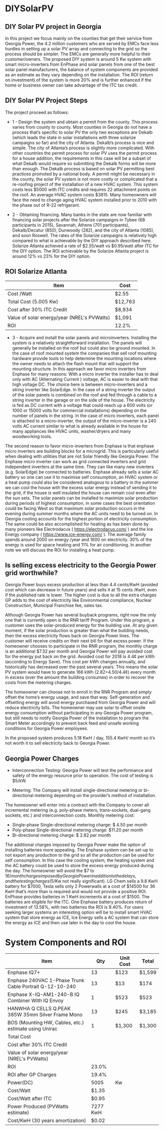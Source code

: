 # DIYSolarPV
## DIY Solar PV project in Georgia


In this project we focus mainly on the counties that get their service from Georgia Power, the 4.2 million customers who are served by EMCs face less hurdles in setting up a solar PV array and connecting to the grid so the process should be simpler. The EMCs are generally more helpful to their customer/owners.  The proposed DIY system is around 5 Kw system with smart micro-inverters from EnPhase and solar panels from one of the best solar panel manufacturers, the balance of system components are provided as an estimate as they vary depending on the installation. The ROI (return on investment) of the system is more 20% and is further enhanced if the home or business owner can take advantage of the ITC tax credit. 

## DIY Solar PV Project Steps

The project proceed as follows:

* 1 - Design the system and obtain a permit from the county. This process varies from county to county. Most counties in Georgia do not have a process that’s specific to solar PV the only two exceptions are Dekalb (which leads the state in solar installations with three solarize campaigns so far) and the city of Atlanta. Dekalb’s process is nice and simple. The city of Atlanta’s process is slightly more complicated. With other countries the permit process for solar PV uses the permit process for a house addition, the requirements in this case will be a subset of what Dekalb would require so submitting the Dekalb forms will be more than enough. The Dekalb process is based on solar PV permitting best practices promoted by a national body. A permit might be necessary in the county, the solar PV system is not more costly or complicated that a re-roofing project of the installation of a new HVAC system. This system costs less $5000 with ITC credits and requires 22 attachment points on the roof. An average HVAC system costs $3815. Many homeowners will face the need to change aging HVAC system installed prior to 2010 with the phase out of R-22 refrigerant.  

* 2 - Obtaining financing. Many banks in the state are now familiar with financing solar projects after the Solarize campaigns in Tybee (68 participants in 2015), Savannah, Athens (701 participants), Dekalb/Decatur (850), Dunwoody (282), and the city of Atlanta (1085), and soon Roswell. The rates of the Solarize campaigns is relatively high compared to what is achievable by the DIY approach described here. Solarize Atlanta achieved a rate of $2.55/watt vs $0.95/watt after ITC for the DIY option. The ROI achievable by the Solarize Atlanta project is around 12% vs 23% for the DIY option.

## ROI Solarize Atlanta
Item | Cost
------------ | -------------
Cost /Watt | $2.55 |
Total Cost (5.005 Kw) | $12,763 |
Cost after 30% ITC Credit | $8,934 |
Value of solar energy/year (NREL's PVWatts) | $1,091 |
ROI | 12.2% |


* 3 - Acquire and install the solar panels and microinverters. Installing the system is a relatively straightforward installation. The panels will generally be installed on the roof but could also be ground mounted. In the case of roof mounted system the companies that sell roof mounting hardware provide tools to help determine the mounting locations where the owner needs to attach the flash mount that will support the mounting structure. In this approach we favor micro inverters from Enphase for many reasons:
With a micro inverter the installer has to deal only with AC (Alternating Current ) voltage, AC is easier to deal with that high voltage DC. The choice here is between micro-inverters and a string inverter like SolarEdge. In the case of a string inverter the output of the solar panels is combined on the roof and fed through a cable to a string inverter in the garage or on the side of the house. The electricity is fed as DC current with a voltage that could reach up a 600 volts (or 1000 or 15000 volts for commercial installations) depending on the number of panels in the string.  In the case of micro inverters, each panel is attached to a micro-inverter, the output of the micro-inverter is a 240 volts AC current similar to what is already available in the house for many appliances like HVAC units, washer/dryers and many woodworking tools.


The second reason to favor micro-inverters from Enphase is that enphase micro inverters are building blocks for a microgrid. This is particularly useful when dealing with utilities that are not Solar friendly like Georgia Power. The Enphase micro inverter can work as grid connected inverters and grid independent inverters at the same time. They can like many new inverters (e.g. SolarEdge) be connected to batteries. Enphase already sells a solar AC battery so one can use it to maximise self consumption, an HVAC system or a heat pump could also be considered analogous to a battery in the summer we can cool the house with the excess solar energy instead of sending it to the grid, if the house is well insulated the house can remain cool even after the sun sets. The solar panels can be installed to maximize solar production during periods of highest consumption, in some cases the best orientation could be facing West so that maximum solar production occurs in the evening during summer months where the AC units need to be turned on. In Georgia cooling accounts for the highest portion of electricity consumption. The same could be also accomplished for heating as has been done by many pioneers like Electrodacus ( https://electrodacus.com/ ) and the Ice Energy company ( https://www.ice-energy.com/ ). The average family spends around 2000 on energy /year and 1600 on electricity. 30% of the energy is used for space heating and 11% for air conditioning. In another note we will discuss the ROi for installing a heat pump.

## Is selling excess electricity to the Georgia Power grid worthwhile?

Georgia Power buys excess production at less than 4.4 cents/KwH (avoided cost which can decrease in future years) and sells it at 15 cents /KwH, even if the published rate is lower. The higher cost is due to all the extra charges GP adds to the cost of electricity like Environmental compliance, Nuclear Construction, Municipal Franchise fee, sales tax. 

Although Georgia Power has several buyback programs, right now the only one that is currently open is the RNR tariff Program.  Under this program, a customer uses the solar-produced energy for the building use.  At any given moment, if the solar production is greater than what the building needs, then the excess electricity flows back on Georgia Power lines. The customer will receive credits on their next bill for that excess power.  If the homeowner chooses to participate in the RNR program, the monthly charge is an additional $7.32 per month and Georgia Power will pay avoided cost for the energy put back on the grid. Avoided cost for 2018 is 4.4¢ per kWh (according to Energy Save). This cost per kWh changes annually, and historically has decreased over the past several years. This means the solar PV system would have to generate 166 kWh (2.82+4.50/4.4¢) every month in excess (over the amount the building consumes) in order to recover the costs from the metering charges.

The homeowner can choose not to enroll in the RNR Program and simply offset the home’s energy usage, and save that way. Self-generation and offsetting energy will avoid energy purchased from Georgia Power and will reduce electricity bills. The homeowner may use solar to offset onsite energy consumption without participating in any Georgia Power program, but still needs to notify Georgia Power of the installation to program the Smart Meter accordingly to prevent back feed and unsafe working conditions for Georgia Power employees.

In the proposed system produces 5.18 KwH / day, 155.4 KwH/ month so it’s not worth it to sell electricity back to Georgia Power. 

## Georgia Power Charges

* Interconnection Testing: Georgia Power will test the performance and safety of the energy resource prior to operation. The cost of testing is $5/kW.

* Metering: The Company will install single-directional metering or bi-directional metering depending on the provider’s method of installation.  

The homeowner will enter into a contract with the Company to cover all incremental metering (e.g. poly-phase meters, trans-sockets, dual-gang sockets, etc.) and interconnection costs. Monthly metering cost:

* Single-phase Single-directional metering charge: $ 4.50 per month
* Poly-phase Single-directional metering charge: $11.20 per month  
* Bi-directional metering charge: $ 2.82 per month

The additional charges imposed by Georgia Power make the option of installing batteries more appealing. The Enphase system can be set-up to not export any production to the grid so all the production can be used for self consumption. In this case the cooling system, the heating system and the AC battery could be used to store the excess energy produced during the day. The homeowner will avoid the $7 to $16/month charges imposed by Georgia Power in addition to the delays, and the testing charges ($5/Kw not really significant). LG Chem sells a 9.8 KwH battery for $7000, Tesla sells only 2 Powerwalls at a cost of $14500 for 36 KwH that’s more than is required and would not provide a positive ROI. EnPhase provides batteries in 1 KwH increments at a cost of $1500. The batteries are eligible for the ITC. One Enphase battery produces return of investment of 13.58%, with two batteries the ROI is 9.40%. For users seeking larger systems an interesting option will be to install smart HVAC system that store energy as ICE, Ice Energy sells a AC system that can store the energy as ICE and then use later in the day to cool the house.


# System Components and ROI
Item | Qty | Unit Cost |Total 
-------- | ----------|----|----
Enphase IQ7+|13|$123|$1,599
Enphase 240VAC 1-Phase Trunk Cable Portrait Q-12-10-240|13|$13|$174
Enphase X-IQ-AM1-240-B IQ Combiner With IQ Envoy|1|$523|$523
HANWHA Q CELLS Q.PEAK 385W 35mm Silver Frame Mono|13|$245|$3,185
BOS (Mounting HW, Cables, etc.) estimate using Unirac|1|$1,300|$1,300
Total Cost|||||$6,781
Cost after 30% ITC Credit|||||$4,747
Value of solar energy/year (NREL's PVWatts)|||||$1,091
ROI|23.0%||||
ROI after GP Charges|19.4%||||
Power(DC)|5005|Kw|||
Cost/Watt|$1.35||||
Cost/Watt after ITC|$0.95||||
Power Produced (PVWatts estimate)|7277 KwH||||
Cost/KwH (30 years amortization)| $0.02||||


